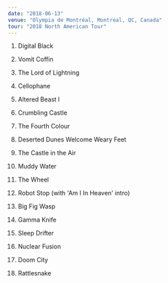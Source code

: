 ```yaml
---
date: "2018-06-13"
venue: "Olympia de Montréal, Montreal, QC, Canada"
tour: "2018 North American Tour"
---
```



 1. Digital Black

 2. Vomit Coffin

 3. The Lord of Lightning

 4. Cellophane

 5. Altered Beast I

 6. Crumbling Castle

 7. The Fourth Colour

 8. Deserted Dunes Welcome Weary Feet

 9. The Castle in the Air

10. Muddy Water

11. The Wheel

12. Robot Stop
    (with 'Am I In Heaven' intro)

13. Big Fig Wasp

14. Gamma Knife

15. Sleep Drifter

16. Nuclear Fusion

17. Doom City

18. Rattlesnake


